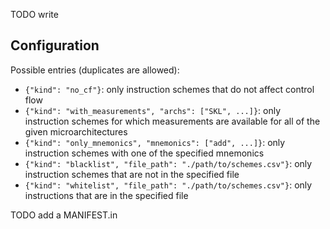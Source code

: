 TODO write

## Configuration

Possible entries (duplicates are allowed):
  - `{"kind": "no_cf"}`: only instruction schemes that do not affect control flow
  - `{"kind": "with_measurements", "archs": ["SKL", ...]}`: only instruction schemes for which measurements are available for all of the given microarchitectures
  - `{"kind": "only_mnemonics", "mnemonics": ["add", ...]}`: only instruction schemes with one of the specified mnemonics
  - `{"kind": "blacklist", "file_path": "./path/to/schemes.csv"}`: only instruction schemes that are not in the specified file
  - `{"kind": "whitelist", "file_path": "./path/to/schemes.csv"}`: only instructions that are in the specified file



TODO add a MANIFEST.in
